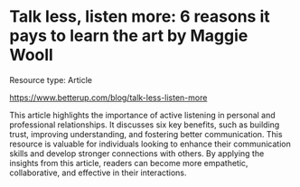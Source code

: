 # Talk less, listen more: 6 reasons it pays to learn the art by Maggie Wooll

Resource type: Article

https://www.betterup.com/blog/talk-less-listen-more

This article highlights the importance of active listening in personal and professional relationships. It discusses six key benefits, such as building trust, improving understanding, and fostering better communication. This resource is valuable for individuals looking to enhance their communication skills and develop stronger connections with others. By applying the insights from this article, readers can become more empathetic, collaborative, and effective in their interactions.
